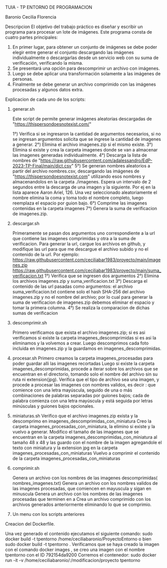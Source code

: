 TUIA - TP ENTORNO DE PROGRAMACION


Baronio Cecilia Florencia

Descripcion
El objetivo del trabajo práctico es diseñar y escribir un programa para procesar
un lote de imágenes. Este programa consta de cuatro partes principales:
1. En primer lugar, para obtener un conjunto de imágenes se debe poder
elegir entre generar el conjunto descargando las imágenes individualmente o
descargarlas desde un servicio web con su suma de verificación, verificando
la misma.
2. Se presentará una opción para descomprimir un archivo con imágenes.
3. Luego se debe aplicar una transformación solamente a las imágenes de
personas.
4. Finalmente se debe generar un archivo comprimido con las imágenes
procesadas y algunos datos extra.

Explicacion de cada uno de los scripts:

1) generar.sh
   
   Este script de  permite generar imágenes aleatorias descargadas de "https://thispersondoesnotexist.com/"
   
   1°) Verifica si se ingresaron la cantidad de argumentos necesarios, si no se ingresan argumentos solicita que se ingrese la cantidad de imagenes a generar.
   2°) Elimina el archivo imagenes.zip si el mismo existe.
   3°) Elimina si existe y crea la carpeta imagenes  donde se van a almacenar las imagenes generadas individualmente.
   4°) Descarga la lista de nombres de "https://raw.githubusercontent.com/adalessandro/EdP-2023-TP-Final/main/dict.csv"
   5°) Se generan nombres aleatorios a partir del archivo nombres.csv, descargando las imágenes de "https://thispersondoesnotexist.com" utilizando esos     nombres  y almacenandolos en la carpeta ./imagenes. Espera un intervalo de 2 segundos entre la descarga de una imagen y la siguiente. Por ej en la lista aparece  Aaron Ariel, 126. Una vez seleccionado aleatoriamente el nombre elimina la coma y toma todo el nombre completo, luego reemplaza el espacio por guion bajo.
   6°) Comprime las imagenes contenidas en la carpeta imagenes
   7°) Genera la suma de verificacion de imagenes.zip.
   
 2) descargar.sh
  
    Primeramente se pasan dos argumentos uno correspondiente a la url que contiene las imagenes comprimidas y otra a la suma de verificacion.
    Para generar la url, cargue los archivos en github, y modifique las url para que me descargue el archivo subido y no el contenido de la url. Por ejemplo:
    https://raw.githubusercontent.com/ceciliabar1983/proyecto/main/imagenes.zip         
    https://raw.githubusercontent.com/ceciliabar1983/proyecto/main/suma_verificacion.txt
    1°) Verifica que se ingresen dos argumentos
    2°) Elimina los archivos imagenes.zip y suma_verificacion.txt
    3°) Descarga el contenido de las url pasadas como argumentos: el archivo suma_verificacion.txt contiene solo el hash SHA-256 del archivo imagenes.zip y 
    no el nombre del archivo; por lo cual para generar la suma de verificacion de imagenes.zip debemos eliminar el espacio y tomar la primera columna.
    4°) Se realiza la comparacion de dichas sumas de verificacion
    
3) descomprimir.sh
   
   Primero verificamos que exista el archivo imagenes.zip; si es asi verificamos si existe la carpeta imagenes_descomprimidas si es asi la eliminamos y la 
   volvemos a crear.
   Luego descomprimos cada foto incluida en imagenes.zip y la guardamos en imagenes_descomprimidas.
   
   
4) procesar.sh
   Primero creamos la carpeta imagenes_procesadas para poder guardar alli las imagenes recortadas
   Luego si existe la carpeta imagenes_descomprimidas, procede a iterar sobre los archivos que se encuentran en el directorio, tomando solo el nombre del archivo sin su ruta ni extension(jpg).
   Verifica que el tipo de archivo sea una imagen, y  procede a procesar las imagenes con nombres validos, es decir :  que comience con una letra mayúscula, seguido de una o más combinaciones de palabras separadas por guiones bajos; cada  de palabra comienza con una letra mayúscula y está seguida por letras minúsculas y guiones bajos opcionales.
5) miniaturas.sh
   Verifico que el archivo imagenes.zip exista y la descomprimo en imagenes_descomprimidas_con_miniatura
   Creo la carpeta imagenes_procesadas_con_miniatura, la elimino si existe y la vuelvo a generar.
   Modifico el tamaño de las imagenes que se encuentran en la carpeta imagenes_descomprimidas_con_miniatura al tamaño 48 x 48 y las guardo con el nombre de la imagen agregandole el texto con miniatura y la extension jpg en la carpeta imagenes_procesadas_con_miniaturas
   Vuelvo a comprimir el contenido de la carpeta imagenes_procesadas_con_miniaturas
   
6) comprimir.sh
   
   Genera un archivo con los nombres de las imagenes descomprimidas( nombres_imagenes.txt)
   Genera un archivo con los nombres validos de las imagenes procesadas, que comiencen en mayuscula y sigan en minuscula
   Genera un archivo con los nombres de las imagenes procesadas que terminen en a
   Crea un archivo comprimido con los archivos generados anteriormente eliminando lo que se comprimio.
 7) Un menu con los scripts anteriores

Creacion del Dockerfile.

Una vez generado el contenido ejecutamos el siguiente comando:
sudo docker build -t tpentorno /home/ceciliabaronio/ProyectoEntorno o bien sudo docker build -t tpentorno .
Verificamos que se haya creado la imagen con el comando docker images , se creo una imagen con el nombre tpentorno con el ID  792154da9200
Corremos el contenedor:
sudo docker run -it -v /home/ceciliabaronio/:/modificacion/proyecto tpentorno










   
   
   
   
    
    
    

